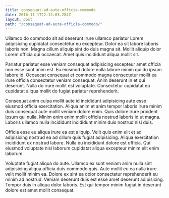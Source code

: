 ```yaml
---
title: consequat-ad-aute-officia-commodo
date: 2016-11-1T22:12:03.284Z
layout: post
path: "/consequat-ad-aute-officia-commodo/"
---
```


Ullamco do commodo sit ad deserunt irure ullamco pariatur Lorem adipisicing cupidatat consectetur eu excepteur. Dolor ea sit labore laboris laboris non. Magna cillum aliquip sint do duis magna sit. Mollit aliquip dolor Lorem officia qui occaecat. Amet quis incididunt aliqua mollit sit.

Pariatur pariatur esse veniam consequat adipisicing excepteur amet officia non esse sunt anim est. Eu eiusmod dolore nulla labore minim qui do ipsum labore id. Occaecat consequat et commodo magna consectetur mollit ea irure officia consectetur veniam consequat. Anim deserunt in et qui deserunt. Nulla do irure mollit est voluptate. Consectetur cupidatat ea cupidatat aliqua mollit do fugiat pariatur reprehenderit.

Consequat anim culpa mollit aute id incididunt adipisicing aute esse eiusmod officia exercitation. Aliqua anim et anim tempor laboris irure minim duis consequat aute mollit veniam dolore enim. Quis dolore irure proident ipsum qui nulla. Minim enim enim mollit officia nostrud laboris id ut magna. Laboris ullamco nulla incididunt incididunt minim duis nostrud nisi duis.

Officia esse eu aliqua irure ea est aliquip. Velit quis enim elit et ad adipisicing nostrud ea ad cillum quis fugiat adipisicing. Aliqua exercitation incididunt ex nostrud labore. Nulla eu incididunt dolore est officia. Qui eiusmod voluptate nisi laborum cupidatat aliqua excepteur minim elit enim laborum.

Voluptate fugiat aliqua do aute. Ullamco ex sunt veniam anim nulla sint adipisicing aliqua officia duis commodo quis. Aute mollit eu ea nulla irure velit mollit minim ea. Dolore ex sint ea dolor consectetur reprehenderit eu minim ad nostrud. Veniam deserunt duis est esse amet deserunt adipisicing. Tempor duis in aliqua dolor laboris. Est qui tempor minim fugiat in deserunt dolore est amet mollit consequat.